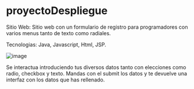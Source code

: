 # proyectoDespliegue

Sitio Web:
Sitio web con un formulario de registro para programadores con varios menus tanto de texto como radiales.

Tecnologias: Java, Javascript, Html, JSP.


![image](https://github.com/user-attachments/assets/9347b429-80a1-473f-be58-38b8802cf768)

Se interactua introduciendo tus diversos datos tanto con elecciones como radio, checkbox y texto. Mandas con el submit los datos y te devuelve una interfaz con los datos que has rellenado.


